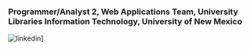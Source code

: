 ### Programmer/Analyst 2, Web Applications Team, University Libraries Information Technology, University of New Mexico

![linkedin](https://img.shields.io/badge/Linkedin-000000?style=for-the-badge&logo=LinkedIn&logoColor=white)]

